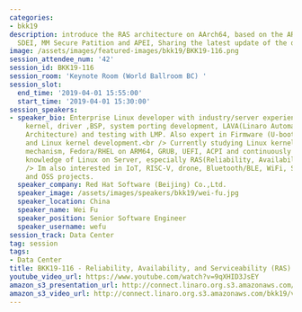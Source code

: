 ```yaml
---
categories:
- bkk19
description: introduce the RAS architecture on AArch64, based on the ARMv8 RAS extensions,
  SDEI, MM Secure Patition and APEI, Sharing the latest update of the development.
image: /assets/images/featured-images/bkk19/BKK19-116.png
session_attendee_num: '42'
session_id: BKK19-116
session_room: 'Keynote Room (World Ballroom BC) '
session_slot:
  end_time: '2019-04-01 15:55:00'
  start_time: '2019-04-01 15:30:00'
session_speakers:
- speaker_bio: Enterprise Linux developer with industry/server experience in Linux
    kernel, driver ,BSP, system porting development, LAVA(Linaro Automation and Validation
    Architecture) and testing with LMP. Also expert in Firmware (U-boot/arm-trusted-firmware/UEFI/ACPI)
    and Linux kernel development.<br /> Currently studying Linux kernel and drive
    mechanism, Fedora/RHEL on ARM64, GRUB, UEFI, ACPI and continuously enriching my
    knowledge of Linux on Server, especially RAS(Reliability, Availability, Serviceability)/APEI.<br
    /> Im also interested in IoT, RISC-V, drone, Bluetooth/BLE, WiFi, Security/Encryption
    and OSS projects.
  speaker_company: Red Hat Software (Beijing) Co.,Ltd.
  speaker_image: /assets/images/speakers/bkk19/wei-fu.jpg
  speaker_location: China
  speaker_name: Wei Fu
  speaker_position: Senior Software Engineer
  speaker_username: wefu
session_track: Data Center
tag: session
tags:
- Data Center
title: BKK19-116 - Reliability, Availability, and Serviceability (RAS) on ARM64 status
youtube_video_url: https://www.youtube.com/watch?v=9qXHID3JsEY
amazon_s3_presentation_url: http://connect.linaro.org.s3.amazonaws.com/bkk19/presentations/bkk19-116.pdf
amazon_s3_video_url: http://connect.linaro.org.s3.amazonaws.com/bkk19/videos/bkk19-116.mp4
---
```

